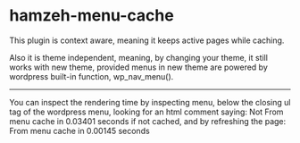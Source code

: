 # hamzeh-menu-cache

This plugin is context aware, meaning it keeps active pages while caching.

Also it is theme independent, meaning, by changing your theme, it still works
with new theme, provided menus in new theme are powered by wordpress built-in
function, wp_nav_menu().

-----------------------------

You can inspect the rendering time by inspecting menu, below the closing ul tag of 
the wordpress menu, looking for an html comment saying:
Not From menu cache in 0.03401 seconds 
if not cached, and by refreshing the page:
From menu cache in 0.00145 seconds



